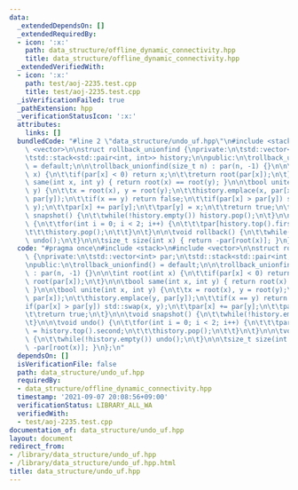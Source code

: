 ```yaml
---
data:
  _extendedDependsOn: []
  _extendedRequiredBy:
  - icon: ':x:'
    path: data_structure/offline_dynamic_connectivity.hpp
    title: data_structure/offline_dynamic_connectivity.hpp
  _extendedVerifiedWith:
  - icon: ':x:'
    path: test/aoj-2235.test.cpp
    title: test/aoj-2235.test.cpp
  _isVerificationFailed: true
  _pathExtension: hpp
  _verificationStatusIcon: ':x:'
  attributes:
    links: []
  bundledCode: "#line 2 \"data_structure/undo_uf.hpp\"\n#include <stack>\n#include\
    \ <vector>\n\nstruct rollback_unionfind {\nprivate:\n\tstd::vector<int> par;\n\
    \tstd::stack<std::pair<int, int>> history;\n\npublic:\n\trollback_unionfind()\
    \ = default;\n\n\trollback_unionfind(size_t n) : par(n, -1) {}\n\n\tint root(int\
    \ x) {\n\t\tif(par[x] < 0) return x;\n\t\treturn root(par[x]);\n\t}\n\n\tbool\
    \ same(int x, int y) { return root(x) == root(y); }\n\n\tbool unite(int x, int\
    \ y) {\n\t\tx = root(x), y = root(y);\n\t\thistory.emplace(x, par[x]);\n\t\thistory.emplace(y,\
    \ par[y]);\n\t\tif(x == y) return false;\n\t\tif(par[x] > par[y]) std::swap(x,\
    \ y);\n\t\tpar[x] += par[y];\n\t\tpar[y] = x;\n\t\treturn true;\n\t}\n\n\tvoid\
    \ snapshot() {\n\t\twhile(!history.empty()) history.pop();\n\t}\n\n\tvoid undo()\
    \ {\n\t\tfor(int i = 0; i < 2; i++) {\n\t\t\tpar[history.top().first] = history.top().second;\n\
    \t\t\thistory.pop();\n\t\t}\n\t}\n\n\tvoid rollback() {\n\t\twhile(!history.empty())\
    \ undo();\n\t}\n\n\tsize_t size(int x) { return -par[root(x)]; }\n};\n"
  code: "#pragma once\n#include <stack>\n#include <vector>\n\nstruct rollback_unionfind\
    \ {\nprivate:\n\tstd::vector<int> par;\n\tstd::stack<std::pair<int, int>> history;\n\
    \npublic:\n\trollback_unionfind() = default;\n\n\trollback_unionfind(size_t n)\
    \ : par(n, -1) {}\n\n\tint root(int x) {\n\t\tif(par[x] < 0) return x;\n\t\treturn\
    \ root(par[x]);\n\t}\n\n\tbool same(int x, int y) { return root(x) == root(y);\
    \ }\n\n\tbool unite(int x, int y) {\n\t\tx = root(x), y = root(y);\n\t\thistory.emplace(x,\
    \ par[x]);\n\t\thistory.emplace(y, par[y]);\n\t\tif(x == y) return false;\n\t\t\
    if(par[x] > par[y]) std::swap(x, y);\n\t\tpar[x] += par[y];\n\t\tpar[y] = x;\n\
    \t\treturn true;\n\t}\n\n\tvoid snapshot() {\n\t\twhile(!history.empty()) history.pop();\n\
    \t}\n\n\tvoid undo() {\n\t\tfor(int i = 0; i < 2; i++) {\n\t\t\tpar[history.top().first]\
    \ = history.top().second;\n\t\t\thistory.pop();\n\t\t}\n\t}\n\n\tvoid rollback()\
    \ {\n\t\twhile(!history.empty()) undo();\n\t}\n\n\tsize_t size(int x) { return\
    \ -par[root(x)]; }\n};\n"
  dependsOn: []
  isVerificationFile: false
  path: data_structure/undo_uf.hpp
  requiredBy:
  - data_structure/offline_dynamic_connectivity.hpp
  timestamp: '2021-09-07 20:08:56+09:00'
  verificationStatus: LIBRARY_ALL_WA
  verifiedWith:
  - test/aoj-2235.test.cpp
documentation_of: data_structure/undo_uf.hpp
layout: document
redirect_from:
- /library/data_structure/undo_uf.hpp
- /library/data_structure/undo_uf.hpp.html
title: data_structure/undo_uf.hpp
---
```

